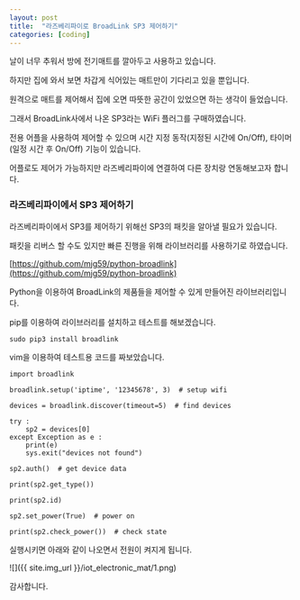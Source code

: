 ```yaml
---
layout: post
title:  "라즈베리파이로 BroadLink SP3 제어하기"
categories: [coding]
---
```


날이 너무 추워서 방에 전기매트를 깔아두고 사용하고 있습니다.

하지만 집에 와서 보면 차갑게 식어있는 매트만이 기다리고 있을 뿐입니다.

원격으로 매트를 제어해서 집에 오면 따뜻한 공간이 있었으면 하는 생각이 들었습니다.

그래서 BroadLink사에서 나온 SP3라는 WiFi 플러그를 구매하였습니다.

전용 어플을 사용하여 제어할 수 있으며 시간 지정 동작(지정된 시간에 On/Off), 타이머(일정 시간 후 On/Off) 기능이 있습니다.

어플로도 제어가 가능하지만 라즈베리파이에 연결하여 다른 장치랑 연동해보고자 합니다.

### 라즈베리파이에서 SP3 제어하기

라즈베리파이에서 SP3를 제어하기 위해선 SP3의 패킷을 알아낼 필요가 있습니다.

패킷을 리버스 할 수도 있지만 빠른 진행을 위해 라이브러리를 사용하기로 하였습니다.

[https://github.com/mjg59/python-broadlink](https://github.com/mjg59/python-broadlink)

Python을 이용하여 BroadLink의 제품들을 제어할 수 있게 만들어진 라이브러리입니다.

pip를 이용하여 라이브러리를 설치하고 테스트를 해보겠습니다.

~~~
sudo pip3 install broadlink
~~~

vim을 이용하여 테스트용 코드를 짜보았습니다.

~~~
import broadlink

broadlink.setup('iptime', '12345678', 3)  # setup wifi

devices = broadlink.discover(timeout=5)  # find devices

try :
    sp2 = devices[0]
except Exception as e :
    print(e)
    sys.exit("devices not found")

sp2.auth()  # get device data

print(sp2.get_type())

print(sp2.id)

sp2.set_power(True)  # power on

print(sp2.check_power())  # check state
~~~

실행시키면 아래와 같이 나오면서 전원이 켜지게 됩니다.

![]({{ site.img_url }}/iot_electronic_mat/1.png)

감사합니다.
